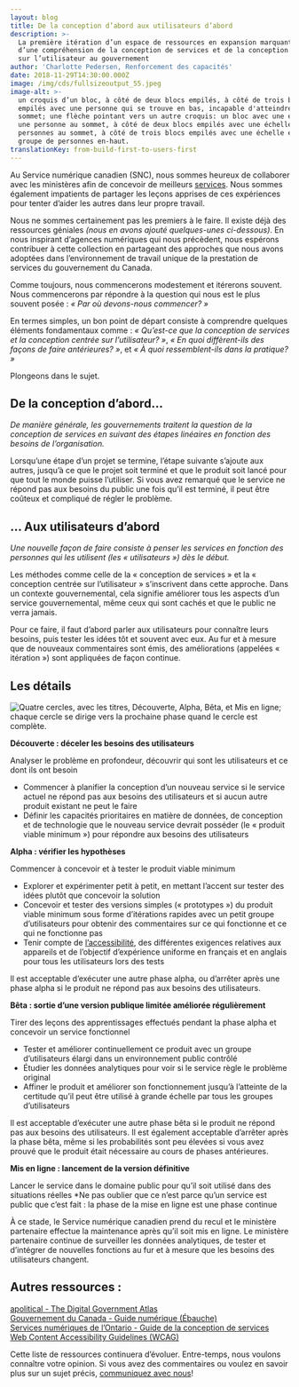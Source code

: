 ```yaml
---
layout: blog
title: De la conception d’abord aux utilisateurs d’abord
description: >-
  La première itération d’un espace de ressources en expansion marquant le début
  d’une compréhension de la conception de services et de la conception centrée
  sur l’utilisateur au gouvernement  
author: 'Charlotte Pedersen, Renforcement des capacités'
date: 2018-11-29T14:30:00.000Z
image: /img/cds/fullsizeoutput_55.jpeg
image-alt: >-
  un croquis d’un bloc, à côté de deux blocs empilés, à côté de trois blocs
  empilés avec une personne qui se trouve en bas, incapable d'atteindre le
  sommet; une flèche pointant vers un autre croquis: un bloc avec une échelle et
  une personne au sommet, à côté de deux blocs empilés avec une échelle et deux
  personnes au sommet, à côté de trois blocs empilés avec une échelle et un
  groupe de personnes en-haut.
translationKey: from-build-first-to-users-first
---
```

Au Service numérique canadien (SNC), nous sommes heureux de collaborer avec les ministères afin de concevoir de meilleurs [services](https://numerique.canada.ca/produits/). Nous sommes également impatients de partager les leçons apprises de ces expériences pour tenter d’aider les autres dans leur propre travail.

Nous ne sommes certainement pas les premiers à le faire. Il existe déjà des ressources géniales _(nous en avons ajouté quelques-unes ci-dessous)_. En nous inspirant d’agences numériques qui nous précèdent, nous espérons contribuer à cette collection en partageant des approches que nous avons adoptées dans l’environnement de travail unique de la prestation de services du gouvernement du Canada. 

Comme toujours, nous commencerons modestement et itérerons souvent. Nous commencerons par répondre à la question qui nous est le plus souvent posée : _« Par où devons-nous commencer? »_  

En termes simples, un bon point de départ consiste à comprendre quelques éléments fondamentaux comme : _« Qu’est-ce que la conception de services et la conception centrée sur l’utilisateur? »_, _« En quoi diffèrent-ils des façons de faire antérieures? »_, et _« À quoi ressemblent-ils dans la pratique? »_ 

Plongeons dans le sujet.

## De la conception d’abord…

_De manière générale, les gouvernements traitent la question de la conception de services en suivant des étapes linéaires en fonction des besoins de l’organisation._ 

Lorsqu’une étape d’un projet se termine, l’étape suivante s’ajoute aux autres, jusqu’à ce que le projet soit terminé et que le produit soit lancé pour que tout le monde puisse l’utiliser. Si vous avez remarqué que le service ne répond pas aux besoins du public une fois qu’il est terminé, il peut être coûteux et compliqué de régler le problème. 

## … Aux utilisateurs d’abord

_Une nouvelle façon de faire consiste à penser les services en fonction des personnes qui les utilisent (les « utilisateurs ») dès le début._  

Les méthodes comme celle de la « conception de services » et la « conception centrée sur l’utilisateur » s’inscrivent dans cette approche. Dans un contexte gouvernemental, cela signifie améliorer tous les aspects d’un service gouvernemental, même ceux qui sont cachés et que le public ne verra jamais. 

Pour ce faire, il faut d’abord parler aux utilisateurs pour connaître leurs besoins, puis tester les idées tôt et souvent avec eux. Au fur et à mesure que de nouveaux commentaires sont émis, des améliorations (appelées « itération ») sont appliquées de façon continue. 

## Les détails

![Quatre cercles, avec les titres, Découverte, Alpha, Bêta, et Mis en ligne; chaque cercle se dirige vers la prochaine phase quand le cercle est complète.](/img/cds/image-1-.png)

**Découverte : déceler les besoins des utilisateurs**

Analyser le problème en profondeur, découvrir qui sont les utilisateurs et ce dont ils ont besoin  

* Commencer à planifier la conception d’un nouveau service si le service actuel ne répond pas aux besoins des utilisateurs et si aucun autre produit existant ne peut le faire  
* Définir les capacités prioritaires en matière de données, de conception et de technologie que le nouveau service devrait posséder (le « produit viable minimum ») pour répondre aux besoins des utilisateurs

**Alpha : vérifier les hypothèses**

Commencer à concevoir et à tester le produit viable minimum  

* Explorer et expérimenter petit à petit, en mettant l’accent sur tester des idées plutôt que concevoir la solution 
* Concevoir et tester des versions simples (« prototypes ») du produit viable minimum sous forme d’itérations rapides avec un petit groupe d’utilisateurs pour obtenir des commentaires sur ce qui fonctionne et ce qui ne fonctionne pas
* Tenir compte de [l’accessibilité](https://www.w3.org/WAI/standards-guidelines/wcag/), des différentes exigences relatives aux appareils et de l’objectif d’expérience uniforme en français et en anglais pour tous les utilisateurs lors des tests

Il est acceptable d’exécuter une autre phase alpha, ou d’arrêter après une phase alpha si le produit ne répond pas aux besoins des utilisateurs. 

**Bêta : sortie d’une version publique limitée améliorée régulièrement**

Tirer des leçons des apprentissages effectués pendant la phase alpha et concevoir un service fonctionnel  

* Tester et améliorer continuellement ce produit avec un groupe d’utilisateurs élargi dans un environnement public contrôlé 
* Étudier les données analytiques pour voir si le service règle le problème original 
* Affiner le produit et améliorer son fonctionnement jusqu’à l’atteinte de la certitude qu’il peut être utilisé à grande échelle par tous les groupes d’utilisateurs

Il est acceptable d’exécuter une autre phase bêta si le produit ne répond pas aux besoins des utilisateurs. Il est également acceptable d’arrêter après la phase bêta, même si les probabilités sont peu élevées si vous avez prouvé que le produit était nécessaire au cours de phases antérieures.

**Mis en ligne : lancement de la version définitive**

Lancer le service dans le domaine public pour qu’il soit utilisé dans des situations réelles 
*Ne pas oublier que ce n’est parce qu’un service est public que c’est fait : la phase de la mise en ligne est une phase continue

À ce stade, le Service numérique canadien prend du recul et le ministère partenaire effectue la maintenance après qu’il soit mis en ligne. Le ministère partenaire continue de surveiller les données analytiques, de tester et d’intégrer de nouvelles fonctions au fur et à mesure que les besoins des utilisateurs changent.

## Autres ressources :

[apolitical - The Digital Government Atlas](https://apolitical.co/solution_article/the-digital-government-atlas-the-worlds-best-tools-and-resources/)\
[Gouvernement du Canada - Guide numérique (Ébauche)](https://github.com/canada-ca/digital-playbook-guide-numerique)\
[Services numériques de l’Ontario - Guide de la conception de services](https://www.ontario.ca/fr/page/guide-de-la-conception-de-services)\
[Web Content Accessibility Guidelines (WCAG)](https://www.w3.org/WAI/standards-guidelines/wcag/)  

Cette liste de ressources continuera d’évoluer. Entre-temps, nous voulons connaître votre opinion. Si vous avez des commentaires ou voulez en savoir plus sur un sujet précis, [communiquez avec nous](https://numerique.canada.ca/contactez-nous/)!

